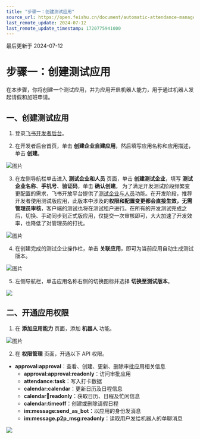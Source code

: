 ```yaml
---
title: "步骤一：创建测试应用"
source_url: https://open.feishu.cn/document/automatic-attendance-management-based-on-approval/step-1-create-a-test-application
last_remote_update: 2024-07-12
last_remote_update_timestamp: 1720775941000
---
```

最后更新于 2024-07-12

# 步骤一：创建测试应用

在本步骤，你将创建一个测试应用，并为应用开启机器人能力，用于通过机器人发起请假和加班申请。

## 一、创建测试应用

1. 登录[飞书开发者后台](https://open.feishu.cn/app)。

2. 在开发者后台首页，单击 **创建企业自建应用**，然后填写应用名称和应用描述，单击 **创建**。

![图片](https://sf3-cn.feishucdn.com/obj/open-platform-opendoc/47da2b7b85e91b829931e166ac3a9288_1jBJashjLV.png?height=1364&lazyload=true&maxWidth=400&width=1166)

3. 在左侧导航栏单击进入 **测试企业和人员** 页面，单击 **创建测试企业**，填写 **测试企业名称**、**手机号**、**验证码**，单击 **确认创建**。
为了满足开发测试阶段频繁变更配置的需求，飞书开放平台提供了[测试企业与人员](https://open.feishu.cn/document/home/introduction-to-custom-app-development/testing-enterprise-and-personnel-functions)功能。在开发阶段，推荐开发者使用测试版应用，此版本中涉及的**权限和配置变更都会直接生效，无需管理员审核**，客户端的测试也将在测试租户进行。在所有的开发测试完成之后，切换、手动同步到正式版应用，仅提交一次审核即可，大大加速了开发效率，也降低了对管理员的打扰。

![图片](https://p9-arcosite.byteimg.com/tos-cn-i-goo7wpa0wc/1e945db170ee4d5caa95ff9be08af838~tplv-goo7wpa0wc-image.image?height=600&lazyload=true&maxWidth=400&width=1192)

4. 在创建完成的测试企业操作栏，单击 **关联应用**，即可为当前应用自动生成测试版本。

![图片](https://p9-arcosite.byteimg.com/tos-cn-i-goo7wpa0wc/8c3d2a8f8acf459999d209d3da1c0728~tplv-goo7wpa0wc-image.image?height=660&lazyload=true&maxWidth=600&width=2252)

5. 左侧导航栏，单击应用名称右侧的切换图标并选择 **切换至测试版本**。

![](https://sf3-cn.feishucdn.com/obj/open-platform-opendoc/4f7390278e7e4180c3be7ff8471f4c69_oDAWtKW2wg.png?height=338&lazyload=true&maxWidth=400&width=1098)

## 二、开通应用权限

1. 在 **添加应用能力** 页面，添加 **机器人** 功能。

![图片](https://sf3-cn.feishucdn.com/obj/open-platform-opendoc/2d5392993980173e9f4bb4877c23259b_t5XA7y1Dw3.png?height=950&lazyload=true&maxWidth=600&width=2434)

2. 在 **权限管理** 页面，开通以下 API 权限。

* **approval:approval**：查看、创建、更新、删除审批应用相关信息
   * **approval:approval:readonly**：访问审批应用
   * **attendance:task**：写入打卡数据
   * **calendar:calendar**：更新日历及日程信息
   * **calendar:calendar:readonly**：获取日历、日程及忙闲信息
   * **calendar:timeoff**：创建或删除请假日程
   * **im:message:send_as_bot**：以应用的身份发消息
   * **im:message.p2p_msg:readonly**：读取用户发给机器人的单聊消息

![](https://sf3-cn.feishucdn.com/obj/open-platform-opendoc/766997fbccabee7ed7a16352f85ce871_C2D07k9fUi.png?height=806&lazyload=true&maxWidth=600&width=2208)
